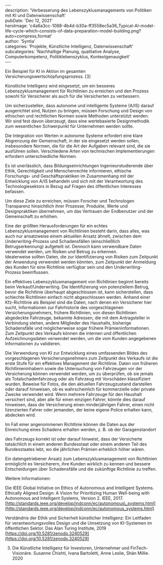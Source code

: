 \---  
description: 'Verbesserung des Lebenszyklusmanagements von Politiken mit KI und Datenwissenschaft'  
pubDate: 'Dec 12, 2021'  
heroImage: 'c4a6a3cc-1088-4b4d-b30a-ff3558ec5a36_Typical-AI-model-life-cycle-which-consists-of-data-preparation-model-building.png?auto=compress,format'  
author: 'Syntia'  
categories: 'Projekte, Künstliche Intelligenz, Datenwissenschaft'  
subcategories: 'Nachhaltige Planung, qualitative Analyse, Computerkompetenz, Politiklebenszyklus, Kontextgenauigkeit'  
\---  

Ein Beispiel für KI in Aktion im gesamten Versicherungswertschöpfungsprozess. \[3\]

Künstliche Intelligenz wird eingesetzt, um ein besseres Lebenszyklusmanagement für Richtlinien zu erreichen und den Prozess sowohl für Versicherer als auch für die Versicherten zu verbessern.

Um sicherzustellen, dass autonome und intelligente Systeme (A/IS) darauf ausgerichtet sind, Nutzen zu bringen, müssen Forschung und Design von ethischen und rechtlichen Normen sowie Methoden unterstützt werden.  
Wir sind fest davon überzeugt, dass eine wertebasierte Designmethodik zum wesentlichen Schwerpunkt für Unternehmen werden sollte.

Die Integration von Werten in autonome Systeme erfordert eine klare Abgrenzung der Gemeinschaft, in der sie eingesetzt werden sollen, insbesondere Normen, die für die Art der Aufgaben relevant sind, die sie ausführen sollen. Verschiedene Arten von technischen Implementierungen erfordern unterschiedliche Normen.

Es ist unerlässlich, dass Bildungseinrichtungen Ingenieurstudierende über Ethik, Gerechtigkeit und Menschenrechte informieren, ethische Forschungs- und Geschäftspraktiken im Zusammenhang mit der Entwicklung von A/IS behandeln und sich mit der Verantwortung des Technologiesektors in Bezug auf Fragen des öffentlichen Interesses befassen.

Um diese Ziele zu erreichen, müssen Forscher und Technologen Transparenz hinsichtlich ihrer Prozesse, Produkte, Werte und Designpraktiken übernehmen, um das Vertrauen der Endbenutzer und der Gemeinschaft zu erhöhen.

Eine der größten Herausforderungen für ein echtes Lebenszyklusmanagement von Richtlinien besteht darin, dass alles, was auch nur ansatzweise einem aktuellen Ansatz ähnelt, zwischen dem Underwriting-Prozess und Schadensfällen (einschließlich Betrugserkennung) aufgeteilt ist. Dennoch kann verwendbare Daten verwendet werden, um Risiken und Betrug zu erkennen.  
Idealerweise sollten Daten, die zur Identifizierung von Risiken zum Zeitpunkt der Anwendung verwendet werden könnten, zum Zeitpunkt der Anmeldung des Kunden für eine Richtlinie verfügbar sein und den Underwriting-Prozess beeinflussen.

Ein effektives Lebenszyklusmanagement von Richtlinien beginnt bereits beim Verkauf/Underwriting. Die Identifizierung von potenziellem Betrug, bevor die Richtlinie überhaupt abgeschlossen ist, kann sicherstellen, dass schlechte Richtlinien einfach nicht abgeschlossen werden. Anhand einer Kfz-Richtlinie als Beispiel sind die Daten, nach denen ein Versicherer hier sucht, Informationen zur Fahrhistorie des vorgeschlagenen Versicherungsnehmers, frühere Richtlinien, von diesen Richtlinien abgedeckte Fahrzeuge, bekannte Adressen, die mit dem Antragsteller in Verbindung stehen, andere Mitglieder des Haushalts, bisherige Schadensfälle und möglicherweise sogar frühere Prämieninformationen. Zum Zeitpunkt des Verkaufs können die internen und öffentlichen Aufzeichnungsdaten verwendet werden, um die vom Kunden angegebenen Informationen zu validieren.

Die Verwendung von KI zur Entwicklung eines umfassenden Bildes des vorgeschlagenen Versicherungsnehmers zum Zeitpunkt des Verkaufs ist die erste Stufe für ein effektives Management der Richtlinie. Daten von früheren Richtlinieninhabern sowie die Untersuchung von Fahrzeugen vor der Versicherung können verwendet werden, um zu überprüfen, ob sie jemals als Totalschadenfahrzeug oder als Fahrzeug mit Vorschäden klassifiziert wurden, Beweise für Fotos, die den aktuellen Fahrzeugzustand darstellen oder darauf hinweisen, ob es wahrscheinlich für kommerzielle oder private Zwecke verwendet wird. Wenn mehrere Fahrzeuge für den Haushalt versichert sind, aber alle für einen einzigen Fahrer, könnte dies darauf hinweisen, dass die Versicherung einen minderjährigen Fahrer, einen nicht lizenzierten Fahrer oder jemanden, der keine eigene Police erhalten kann, abdecken wird.

Im Fall einer angenommenen Richtlinie können die Daten aus der Einreichung eines Schadens erhalten werden, z. B. ob der Garagenstandort

des Fahrzeugs korrekt ist oder darauf hinweist, dass der Versicherte tatsächlich in einem anderen Bundesstaat oder einem anderen Teil des Bundesstaates lebt, wo die jährlichen Prämien erheblich höher wären.

Ein datengetriebener Ansatz zum Lebenszyklusmanagement von Richtlinien ermöglicht es Versicherern, ihre Kunden wirklich zu kennen und bessere Entscheidungen über Schadensfälle und die zukünftige Richtlinie zu treffen.

Weitere Informationen:

Die IEEE Global Initiative on Ethics of Autonomous and Intelligent Systems. Ethically Aligned Design: A Vision for Prioritizing Human Well-being with Autonomous and Intelligent Systems, Version 2. IEEE, 2017. [http://standards.ieee.org/develop/indconn/ec/autonomous\_systems.html](http://standards.ieee.org/develop/indconn/ec/autonomous_systems.html)

Verständnis der Ethik und Sicherheit künstlicher Intelligenz: Ein Leitfaden für verantwortungsvolles Design und die Umsetzung von KI-Systemen im öffentlichen Sektor. Das Alan Turing Institute, 2019  
[https://doi.org/10.5281/zenodo.3240529](https://doi.org/10.5281/zenodo.3240529)

3.  Die Künstliche Intelligenz für Investoren, Unternehmer und FinTech-Visionäre. Susanne Chishti, Ivana Bartoletti, Anne Leslie, Shân Millie. 2020